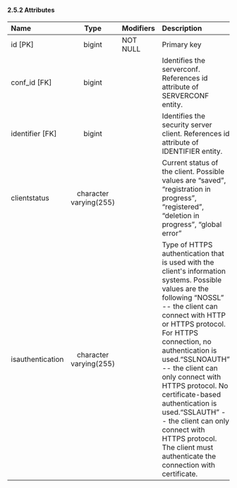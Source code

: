 #### 2.5.2 Attributes

| Name        | Type           | Modifiers        | Description           |
|:----------- |:-----------------:|:----------- |:-----------------|
| id [PK] | bigint | NOT NULL | Primary key |
| conf_id [FK] | bigint |  | Identifies the serverconf. References id attribute of SERVERCONF entity. |
| identifier [FK] | bigint |  | Identifies the security server client. References id attribute of IDENTIFIER entity. |
| clientstatus | character varying(255) |  | Current status of the client. Possible values are “saved”, “registration in progress”, “registered”, “deletion in progress”, “global error” |
| isauthentication | character varying(255) |  | Type of HTTPS authentication that is used with the client's information systems. Possible values are the following “NOSSL” -- the client can connect with HTTP or HTTPS protocol. For HTTPS connection, no authentication is used.“SSLNOAUTH” -- the client can only connect with HTTPS protocol. No certificate-based authentication is used.“SSLAUTH” -- the client can only connect with HTTPS protocol. The client must authenticate the connection with certificate.|